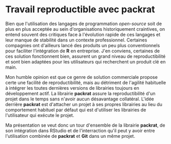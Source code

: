 # Travail reproductible avec **packrat**

Bien que l'utilisation des langages de programmation *open-source* soit de plus en plus acceptée au sein d'organisations historiquement craintives, on entend souvent des critiques face à l'évolution rapide de ces langages et leur manque de stabilité dans un contexte professionnel. Certaines compagnies ont d'ailleurs lancé des produits un peu plus conventionnels pour faciliter l'intégration de **R** en entreprise. J'en conviens, certaines de ces solution fonctionnent bien, assurent un grand niveau de reproductibilité et sont bien adaptées pour les utilisateurs qui recherchent un produit clé en main.

Mon humble opinion est que ce genre de solution commerciale propose certe une facilité de reproductibilité, mais au détriment de l'agilité habituelle à intégrer les toutes dernières versions de librairies toujours en développement actif. La librairie **packrat** assure la reproductibilité d'un projet dans le temps sans n'avoir aucun désavantage collatéral. L'idée derrière **packrat** est d'attacher un projet à ses propres librairies au lieu du comportement habituel par défaut qui est d'utiliser les librairies de l'utilisateur qui exécute le projet.

Ma présentation se veut donc un tour d'ensemble de la librairie **packrat**, de son intégration dans RStudio et de l'interraction qu'il peut y avoir entre l'utilisation combinée de **packrat** et **Git** dans un même projet.
